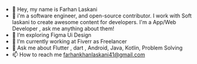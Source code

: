 - 👋 Hey, my name is Farhan Laskani
- 👀 i'm a software engineer, and open-source contributor. I work with Soft laskani to create awesome content for developers. I'm a App/Web Developer , ask me anything about them!
- 🌱 I’m exploring Figma Ui Design
- 💞️ I’m currently working at Fiverr as Freelancer
- 💬 Ask me about Flutter , dart , Android, Java, Kotlin, Problem Solving
- 📫 How to reach me farhankhanlaskani41@gmail.com

<!---
farhanlaskani/farhanlaskani is a ✨ special ✨ repository because its `README.md` (this file) appears on your GitHub profile.
You can click the Preview link to take a look at your changes.
--->
